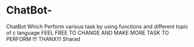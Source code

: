 # ChatBot-
ChatBot Which Perform various task by using functions and different topic of c language FEEL FREE TO CHANGE AND MAKE MORE TASK TO PERFORM !!!
THANX!!!
Sharad

